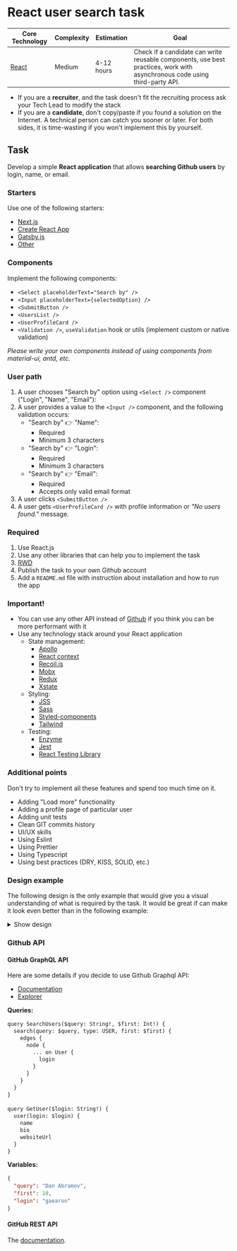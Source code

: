 # React user search task

| Core Technology | Сomplexity | Estimation | Goal |
| --------------- | ---------- | ---------- | ---- |
| [React](https://reactjs.org/) | Medium | 4-12 hours | Check if a candidate can write reusable components, use best practices, work with asynchronous code using third-party API. |

- If you are a **recruiter**, and the task doesn't fit the recruiting process ask your Tech Lead to modify the stack
- If you are a **candidate**, don't copy/paste if you found a solution on the Internet. A technical person can catch you sooner or later. 
  For both sides, it is time-wasting if you won't implement this by yourself.

## Task

Develop a simple **React application** that allows **searching Github users** by login, name, or email.

### Starters

Use one of the following starters:

- [Next.js](https://github.com/zeit/next.js#quick-start)
- [Create React App](https://github.com/facebook/create-react-app)
- [Gatsby.js](https://www.gatsbyjs.com/docs/quick-start)
- [Other](https://blog.bitsrc.io/11-react-application-boilerplates-for-2019-b49a8226ea54)

### Components

Implement the following components:

- `<Select placeholderText="Search by" />`
- `<Input placeholderText={selectedOption} />`
- `<SubmitButton />`
- `<UsersList />`
- `<UserProfileCard />`
- `<Validation />`, `useValidation` hook or utils (implement custom or native validation)

_Please write your own components instead of using components from material-ui, antd, etc._

### User path

1. A user chooses "Search by" option using `<Select />` component ("Login", "Name", "Email"):
1. A user provides a value to the `<Input />` component, and the following validation occurs:
   - "Search by" :point_right: "Name":
     - Required
     - Minimum 3 characters
   - "Search by" :point_right: "Login":
     - Required
     - Minimum 3 characters
   - "Search by" :point_right: "Email":
     - Required
     - Accepts only valid email format
1. A user clicks `<SubmitButton />`
1. A user gets `<UserProfileCard />` with profile information or _"No users found."_ message.

### Required

1. Use React.js
1. Use any other libraries that can help you to implement the task
1. [RWD](https://en.wikipedia.org/wiki/Responsive_web_design)
1. Publish the task to your own Github account
1. Add a `README.md` file with instruction about installation and how to run the app

### Important!

- You can use any other API instead of [Github](#github-api) if you think you can be more performant with it
- Use any technology stack around your React application
  - State management:
    - [Apollo](https://www.apollographql.com/docs/react/)
    - [React context](https://reactjs.org/docs/context.html)
    - [Recoil.js](https://recoiljs.org/)
    - [Mobx](https://mobx.js.org/README.html)
    - [Redux](https://redux.js.org/)
    - [Xstate](https://github.com/davidkpiano/xstate)
  - Styling:
    - [JSS](https://cssinjs.org/react-jss/)
    - [Sass](https://sass-lang.com/)
    - [Styled-components](https://styled-components.com/)
    - [Tailwind](https://tailwindcss.com/)
  - Testing:
    - [Enzyme](https://enzymejs.github.io/enzyme/docs/api/)
    - [Jest](https://jestjs.io/)
    - [React Testing Library](https://testing-library.com/docs/react-testing-library/intro/)

### Additional points

Don't try to implement all these features and spend too much time on it.

- Adding "Load more" functionality
- Adding a profile page of particular user
- Adding unit tests
- Clean GIT commits history
- UI/UX skills
- Using Eslint
- Using Prettier
- Using Typescript
- Using best practices (DRY, KISS, SOLID, etc.)

### Design example

The following design is the only example that would give you a visual understanding of what is required by the task.
It would be great if can make it look even better than in the following example:

<details>
<summary>Show design</summary>

![react user search example](react-user-search.jpg)

</details>

### Github API

#### GitHub GraphQL API

Here are some details if you decide to use Github Graphql API:

- [Documentation](https://developer.github.com/v4/)
- [Explorer](https://developer.github.com/v4/explorer/)

**Queries:**

```
query SearchUsers($query: String!, $first: Int!) {
  search(query: $query, type: USER, first: $first) {
    edges {
      node {
        ... on User {
          login
        }
      }
    }
  }
}

query GetUser($login: String!) {
  user(login: $login) {
    name
    bio
    websiteUrl
  }
}
```

**Variables:**

```json
{
  "query": "Dan Abramov",
  "first": 10,
  "login": "gaearon"
}
```

#### GitHub REST API

The [documentation](https://docs.github.com/en/free-pro-team@latest/rest/reference/users).
